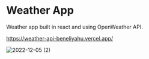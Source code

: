 # Weather App

Weather app built in react and using OpenWeather API.

https://weather-api-beneliyahu.vercel.app/

![2022-12-05 (2)](https://user-images.githubusercontent.com/108268890/205623887-03cdd279-8280-444c-a9da-8af08cfe9022.png)
